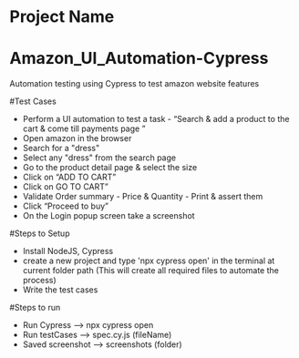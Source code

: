 # Project Name
# Amazon_UI_Automation-Cypress
Automation testing using Cypress to test amazon website features

#Test Cases
- Perform a UI automation to test a task - “Search & add a product to the cart & come till payments page ”
- Open amazon in the browser
- Search for a "dress"
- Select any "dress" from the search page
- Go to the product detail page & select the size
- Click on “ADD TO CART”
- Click on GO TO CART”
- Validate Order summary - Price & Quantity - Print & assert them
- Click “Proceed to buy”
- On the Login popup screen take a screenshot

#Steps to Setup
- Install NodeJS, Cypress
- create a new project and type 'npx cypress open' in the terminal at current folder path (This will create all required files to automate the process)
- Write the test cases

#Steps to run
- Run Cypress --> npx cypress open
- Run testCases --> spec.cy.js (fileName)
- Saved screenshot --> screenshots (folder)
